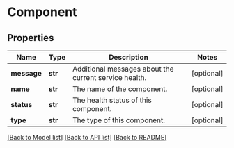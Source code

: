 # Component

## Properties
Name | Type | Description | Notes
------------ | ------------- | ------------- | -------------
**message** | **str** | Additional messages about the current service health. | [optional] 
**name** | **str** | The name of the component. | [optional] 
**status** | **str** | The health status of this component. | [optional] 
**type** | **str** | The type of this component. | [optional] 

[[Back to Model list]](../README.md#documentation-for-models) [[Back to API list]](../README.md#documentation-for-api-endpoints) [[Back to README]](../README.md)


